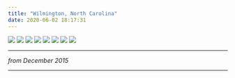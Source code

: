 ```yaml
---
title: "Wilmington, North Carolina"
date: 2020-06-02 18:17:31
---
```


<script>
;(function(){
    var head = document.getElementsByTagName('head')[0];
    var style = document.createElement('style');
    style.setAttribute('type', 'text/css');
    var css = /* css */`
        .post-content .post-image {
            max-width:512px; 
            width:100%; 
            margin: 100px auto; 
            border: 1px solid lightgrey; 
            border-radius: 5px;
        }   
    `
    if (style.styleSheet) {   
        // IE
        style.styleSheet.cssText = css;
    } else { 
        // the world
        style.appendChild(document.createTextNode(css));
    }
    head.appendChild(style);
})()
</script>

<img class="post-image" src="/img/wilmington/IMG_1300.jpeg" />
<img class="post-image" src="/img/wilmington/IMG_1377.jpeg" />
<img class="post-image" src="/img/wilmington/IMG_1367.jpeg" />
<img class="post-image" src="/img/wilmington/IMG_1358.jpeg" />
<img class="post-image" src="/img/wilmington/IMG_1372.jpeg" />
<img class="post-image" src="/img/wilmington/IMG_1289.jpeg" />
<img class="post-image" src="/img/wilmington/IMG_1299.jpeg" />
<img class="post-image" src="/img/wilmington/IMG_1325.jpeg" />

---

_from December 2015_

---
